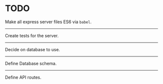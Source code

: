 # TODO

Make all express server files ES6 via `babel`.

*****

Create tests for the server.

*****

Decide on database to use.

*****

Define Database schema.

*****

Define API routes.